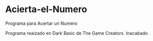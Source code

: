 # Acierta-el-Numero
Programa para Acertar un Numero

Programa reaizado en Dark Basic de The Game Creators. Inacabado
